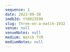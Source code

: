 ```yaml
---
sequence: 1
date: 2022-09-30
imdbId: tt0023590
slug: three-on-a-match-1932
venue: null
venueNotes: null
medium: Watch TCM
mediumNotes: null
---
```


